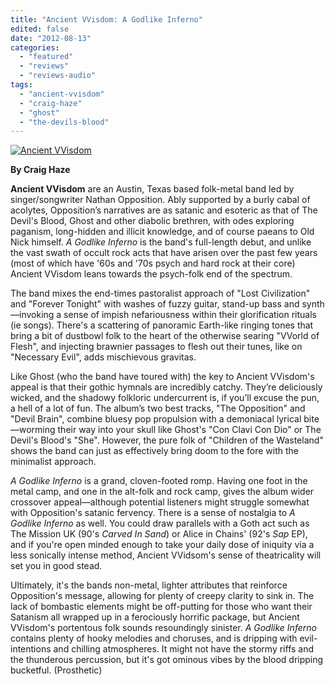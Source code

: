 ```yaml
---
title: "Ancient VVisdom: A Godlike Inferno"
edited: false
date: "2012-08-13"
categories:
  - "featured"
  - "reviews"
  - "reviews-audio"
tags:
  - "ancient-vvisdom"
  - "craig-haze"
  - "ghost"
  - "the-devils-blood"
---
```


[![](http://www.hellbound.ca/wp-content/uploads/2012/08/Ancient-VVisdom.png "Ancient VVisdom")](http://www.hellbound.ca/2012/08/ancient-vvisdom-a-godlike-inferno/ancient-vvisdom/)

**By Craig Haze**

**Ancient VVisdom** are an Austin, Texas based folk-metal band led by singer/songwriter Nathan Opposition. Ably supported by a burly cabal of acolytes, Opposition’s narratives are as satanic and esoteric as that of The Devil's Blood, Ghost and other diabolic brethren, with odes exploring paganism, long-hidden and illicit knowledge, and of course paeans to Old Nick himself. _A Godlike Inferno_ is the band's full-length debut, and unlike the vast swath of occult rock acts that have arisen over the past few years (most of which have '60s and '70s psych and hard rock at their core) Ancient VVisdom leans towards the psych-folk end of the spectrum.

The band mixes the end-times pastoralist approach of "Lost Civilization" and "Forever Tonight" with washes of fuzzy guitar, stand-up bass and synth—invoking a sense of impish nefariousness within their glorification rituals (ie songs). There's a scattering of panoramic Earth-like ringing tones that bring a bit of dustbowl folk to the heart of the otherwise searing "VVorld of Flesh", and injecting brawnier passages to flesh out their tunes, like on "Necessary Evil", adds mischievous gravitas.

Like Ghost (who the band have toured with) the key to Ancient VVisdom's appeal is that their gothic hymnals are incredibly catchy. They’re deliciously wicked, and the shadowy folkloric undercurrent is, if you’ll excuse the pun, a hell of a lot of fun. The album’s two best tracks, "The Opposition" and "Devil Brain", combine bluesy pop propulsion with a demoniacal lyrical bite—worming their way into your skull like Ghost's "Con Clavi Con Dio" or The Devil's Blood's "She". However, the pure folk of "Children of the Wasteland" shows the band can just as effectively bring doom to the fore with the minimalist approach.

_A Godlike Inferno_ is a grand, cloven-footed romp. Having one foot in the metal camp, and one in the alt-folk and rock camp, gives the album wider crossover appeal—although potential listeners might struggle somewhat with Opposition's satanic fervency. There is a sense of nostalgia to _A Godlike Inferno_ as well. You could draw parallels with a Goth act such as The Mission UK (90's _Carved In Sand_) or Alice in Chains' (92's _Sap_ EP), and if you're open minded enough to take your daily dose of iniquity via a less sonically intense method, Ancient VVidsom's sense of theatricality will set you in good stead.

Ultimately, it's the bands non-metal, lighter attributes that reinforce Opposition's message, allowing for plenty of creepy clarity to sink in. The lack of bombastic elements might be off-putting for those who want their Satanism all wrapped up in a ferociously horrific package, but Ancient VVisdom's portentous folk sounds resoundingly sinister. _A Godlike Inferno_ contains plenty of hooky melodies and choruses, and is dripping with evil-intentions and chilling atmospheres. It might not have the stormy riffs and the thunderous percussion, but it's got ominous vibes by the blood dripping bucketful. (Prosthetic)
